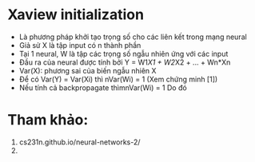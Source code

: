 # Xaview initialization
- Là phương pháp khởi tạo trọng số cho các liên kết trong mạng neural 
- Giả sử X là tập input có n thành phần
- Tại 1 neural, W là tập các trọng số ngẫu nhiên ứng với các input
- Đầu ra của neural được tính bởi Y = W1*X1 + W2*X2 + ... + Wn*Xn
- Var(X): phương sai của biến ngẫu nhiên X
- Để có Var(Y) = Var(Xi) thì nVar(Wi) = 1 (Xem chứng minh [1])
- Nếu tính cả backpropagate thìmnVar(Wi) = 1
  Do đó 




# Tham khảo:
1. cs231n.github.io/neural-networks-2/
2. 
